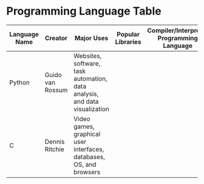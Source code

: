 # Programming Language Table

| Language Name | Creator | Major Uses | Popular Libraries | Compiler/Interpreter Programming Language | Jobs and Saleries |
| --- | --- | --- | --- | ---| --- |
| Python | Guido van Rossum | Websites, software, task automation, data analysis, and data visualization | | | |
| C | Dennis Ritchie | Video games, graphical user interfaces, databases, OS, and browsers | | | |
